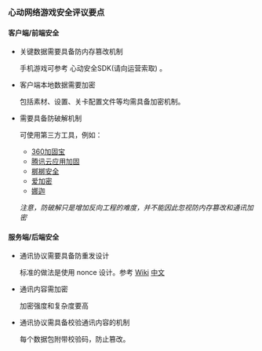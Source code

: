 ### 心动网络游戏安全评议要点

#### 客户端/前端安全

* 关键数据需要具备防内存篡改机制

	手机游戏可参考 心动安全SDK(请向运营索取) 。

* 客户端本地数据需要加密

	包括素材、设置、关卡配置文件等均需具备加密机制。

* 需要具备防破解机制

	可使用第三方工具，例如：
	* [360加固宝](http://jiagu.360.cn/)
	* [腾讯云应用加固](http://jiagu.qcloud.com/)
	* [梆梆安全](http://bangcle.com/) 
	* [爱加密](http://www.ijiami.cn)
	* [娜迦](http://www.nagain.com)
	
	_注意，防破解只是增加反向工程的难度，并不能因此忽视防内存篡改和通讯加密_

#### 服务端/后端安全

* 通讯协议需要具备防重发设计
 
	标准的做法是使用 nonce 设计。参考 [Wiki](https://en.wikipedia.org/wiki/Cryptographic_nonce) [中文](https://zh.wikipedia.org/wiki/Nonce)

* 通讯内容需加密

	加密强度和复杂度要高

* 通讯协议需具备校验通讯内容的机制

	每个数据包附带校验码，防止篡改。


